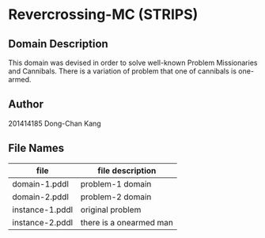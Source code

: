 # Revercrossing-MC (STRIPS)

## Domain Description

This domain was devised in order to solve well-known Problem Missionaries and Cannibals.
There is a variation of problem that one of cannibals is one-armed.

## Author

201414185 Dong-Chan Kang

## File Names

| file            | file description        |
|-----------------|-------------------------|
| domain-1.pddl   | problem-1 domain        |
| domain-2.pddl   | problem-2 domain        |
| instance-1.pddl | original problem        |
| instance-2.pddl | there is a onearmed man |
